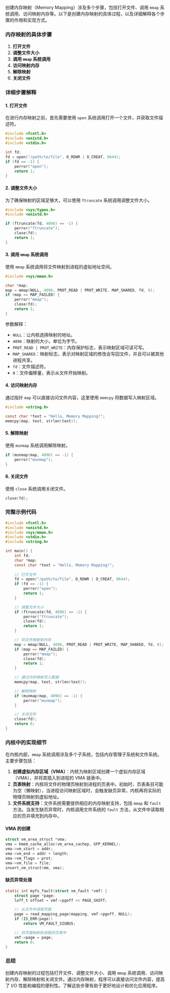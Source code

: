创建内存映射（Memory Mapping）涉及多个步骤，包括打开文件、调用 `mmap` 系统调用、访问映射内存等。以下是创建内存映射的具体过程，以及详细解释各个步骤的作用和实现方式。

### 内存映射的具体步骤

1. **打开文件**
2. **调整文件大小**
3. **调用 `mmap` 系统调用**
4. **访问映射内存**
5. **解除映射**
6. **关闭文件**

### 详细步骤解释

#### 1. 打开文件

在进行内存映射之前，首先需要使用 `open` 系统调用打开一个文件，并获取文件描述符。

```c
#include <fcntl.h>
#include <unistd.h>
#include <stdio.h>

int fd;
fd = open("/path/to/file", O_RDWR | O_CREAT, 0644);
if (fd == -1) {
    perror("open");
    return 1;
}
```

#### 2. 调整文件大小

为了确保映射的区域足够大，可以使用 `ftruncate` 系统调用调整文件大小。

```c
#include <sys/types.h>
#include <unistd.h>

if (ftruncate(fd, 4096) == -1) {
    perror("ftruncate");
    close(fd);
    return 1;
}
```

#### 3. 调用 `mmap` 系统调用

使用 `mmap` 系统调用将文件映射到进程的虚拟地址空间。

```c
#include <sys/mman.h>

char *map;
map = mmap(NULL, 4096, PROT_READ | PROT_WRITE, MAP_SHARED, fd, 0);
if (map == MAP_FAILED) {
    perror("mmap");
    close(fd);
    return 1;
}
```

参数解释：
- `NULL`：让内核选择映射的地址。
- `4096`：映射的大小，单位为字节。
- `PROT_READ | PROT_WRITE`：内存保护标志，表示映射区域可读可写。
- `MAP_SHARED`：映射标志，表示对映射区域的修改会写回文件，并且可以被其他进程共享。
- `fd`：文件描述符。
- `0`：文件偏移量，表示从文件开始映射。

#### 4. 访问映射内存

通过指针 `map` 可以直接访问文件内容，这里使用 `memcpy` 将数据写入映射区域。

```c
#include <string.h>

const char *text = "Hello, Memory Mapping!";
memcpy(map, text, strlen(text));
```

#### 5. 解除映射

使用 `munmap` 系统调用解除映射。

```c
if (munmap(map, 4096) == -1) {
    perror("munmap");
}
```

#### 6. 关闭文件

使用 `close` 系统调用关闭文件。

```c
close(fd);
```

### 完整示例代码

```c
#include <fcntl.h>
#include <unistd.h>
#include <sys/mman.h>
#include <stdio.h>
#include <string.h>

int main() {
    int fd;
    char *map;
    const char *text = "Hello, Memory Mapping!";
    
    // 打开文件
    fd = open("/path/to/file", O_RDWR | O_CREAT, 0644);
    if (fd == -1) {
        perror("open");
        return 1;
    }

    // 调整文件大小
    if (ftruncate(fd, 4096) == -1) {
        perror("ftruncate");
        close(fd);
        return 1;
    }

    // 将文件映射到内存
    map = mmap(NULL, 4096, PROT_READ | PROT_WRITE, MAP_SHARED, fd, 0);
    if (map == MAP_FAILED) {
        perror("mmap");
        close(fd);
        return 1;
    }

    // 通过内存映射写入数据
    memcpy(map, text, strlen(text));

    // 解除映射
    if (munmap(map, 4096) == -1) {
        perror("munmap");
    }

    // 关闭文件
    close(fd);
    return 0;
}
```

### 内核中的实现细节

在内核内部，`mmap` 系统调用涉及多个子系统，包括内存管理子系统和文件系统。主要步骤包括：

1. **创建虚拟内存区域（VMA）**：内核为映射区域创建一个虚拟内存区域（VMA），并将其插入到进程的 VMA 链表中。
2. **页表映射**：内核将文件的物理页映射到进程的页表中。初始时，页表条目可能为空（懒映射），当进程访问映射区域时，会触发缺页异常，内核再将实际的物理页映射到虚拟地址。
3. **文件系统支持**：文件系统需要提供相应的内存映射支持，包括 `mmap` 和 `fault` 方法。当发生缺页异常时，内核调用文件系统的 `fault` 方法，从文件中读取相应的页并填充到内存中。

#### VMA 的创建

```c
struct vm_area_struct *vma;
vma = kmem_cache_alloc(vm_area_cachep, GFP_KERNEL);
vma->vm_start = addr;
vma->vm_end = addr + length;
vma->vm_flags = prot;
vma->vm_file = file;
insert_vm_struct(mm, vma);
```

#### 缺页异常处理

```c
static int myfs_fault(struct vm_fault *vmf) {
    struct page *page;
    loff_t offset = vmf->pgoff << PAGE_SHIFT;

    // 从文件中读取页面
    page = read_mapping_page(mapping, vmf->pgoff, NULL);
    if (IS_ERR(page))
        return VM_FAULT_SIGBUS;

    // 将页面映射到进程的页表中
    vmf->page = page;
    return 0;
}
```

### 总结

创建内存映射的过程包括打开文件、调整文件大小、调用 `mmap` 系统调用、访问映射内存、解除映射和关闭文件。通过内存映射，程序可以直接访问文件内容，提高了 I/O 性能和编程的便利性。了解这些步骤有助于更好地设计和优化应用程序。